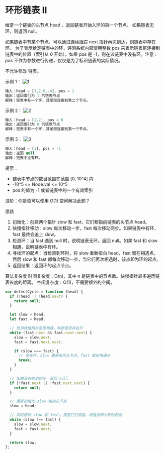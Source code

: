 # 环形链表 II

给定一个链表的头节点 head ，返回链表开始入环的第一个节点。 如果链表无环，则返回 null。

如果链表中有某个节点，可以通过连续跟踪 next 指针再次到达，则链表中存在环。 为了表示给定链表中的环，评测系统内部使用整数 pos 来表示链表尾连接到链表中的位置（索引从 0 开始）。如果 pos 是 -1，则在该链表中没有环。注意：pos 不作为参数进行传递，仅仅是为了标识链表的实际情况。

不允许修改 链表。

示例 1：
![1](https://assets.leetcode.com/uploads/2018/12/07/circularlinkedlist.png)

```javascript
输入：head = [3,2,0,-4], pos = 1
输出：返回索引为 1 的链表节点
解释：链表中有一个环，其尾部连接到第二个节点。
```

示例 2：
![2](https://assets.leetcode-cn.com/aliyun-lc-upload/uploads/2018/12/07/circularlinkedlist_test2.png)

```javascript
输入：head = [1,2], pos = 0
输出：返回索引为 0 的链表节点
解释：链表中有一个环，其尾部连接到第一个节点。
```

示例 3：
![3](https://assets.leetcode-cn.com/aliyun-lc-upload/uploads/2018/12/07/circularlinkedlist_test3.png)

```javascript
输入：head = [1], pos = -1
输出：返回 null
解释：链表中没有环。
```

提示：

- 链表中节点的数目范围在范围 [0, 10^4] 内
- -10^5 <= Node.val <= 10^5
- pos 的值为 -1 或者链表中的一个有效索引

进阶：你是否可以使用 O(1) 空间解决此题？

思路

1. 初始化：创建两个指针 slow 和 fast，它们都指向链表的头节点 head。
2. 快慢指针移动：slow 每次移动一步，fast 每次移动两步。如果链表中有环，fast 最终会追上 slow。
3. 检测环：当 fast 遇到 null 时，说明链表无环，返回 null。如果 fast 和 slow 相遇，说明链表中有环。
4. 寻找环的起点：当检测到环时，将 slow 重新指向 head，fast 留在相遇点。然后 slow 和 fast 都每次移动一步，当它们再次相遇时，该点即为环的起点。
5. 返回结果：返回环的起点节点。

算法复杂度
时间复杂度：O(n)，其中 n 是链表中的节点数。快慢指针最多遍历链表长度的距离。
空间复杂度：O(1)，不需要额外的空间。

```javascript
var detectCycle = function (head) {
  if (!head || !head.next) {
    return null;
  }

  let slow = head;
  let fast = head;

  // 检测快慢指针是否相遇，判断是否存在环
  while (fast.next && fast.next.next) {
    slow = slow.next;
    fast = fast.next.next;

    if (slow === fast) {
      // 存在环，slow 重新指向头节点，fast 留在相遇点
      break;
    }
  }

  // 如果没有检测到环，返回 null
  if (!fast.next || !fast.next.next) {
    return null;
  }

  // 重新初始化 slow 指向头节点
  slow = head;

  // 同时移动 slow 和 fast，直至它们相遇，相遇点即为环的起点
  while (slow !== fast) {
    slow = slow.next;
    fast = fast.next;
  }

  return slow;
};
```

